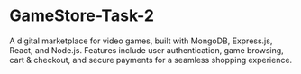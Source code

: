 # GameStore-Task-2
 A digital marketplace for video games, built with MongoDB, Express.js, React, and Node.js. Features include user authentication, game browsing, cart & checkout, and secure payments for a seamless shopping experience.
